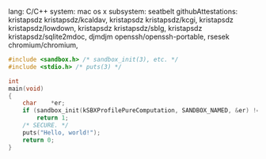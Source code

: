 lang: C/C++
system: mac os x
subsystem: seatbelt
githubAttestations: 
    kristapsdz kristapsdz/kcaldav,
    kristapsdz kristapsdz/kcgi,
    kristapsdz kristapsdz/lowdown,
    kristapsdz kristapsdz/sblg,
    kristapsdz kristapsdz/sqlite2mdoc,
    djmdjm openssh/openssh-portable,
    rsesek chromium/chromium,

```c
#include <sandbox.h> /* sandbox_init(3), etc. */
#include <stdio.h> /* puts(3) */

int
main(void)
{
    char    *er;
    if (sandbox_init(kSBXProfilePureComputation, SANDBOX_NAMED, &er) != 0)
        return 1;
    /* SECURE. */
    puts("Hello, world!");
    return 0;
}
```
